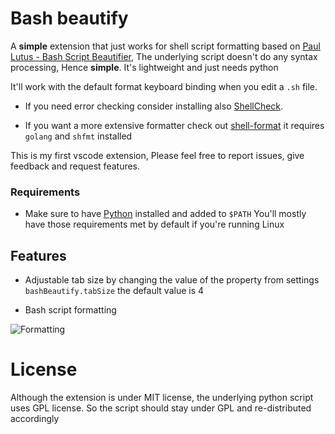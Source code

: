 # Bash beautify

A **simple** extension that just works for shell script formatting based on [Paul Lutus - Bash Script Beautifier](https://arachnoid.com/python/beautify_bash_program.html), The underlying script doesn't do any syntax processing, Hence **simple**. It's lightweight and just needs python

It'll work with the default format keyboard binding when you edit a `.sh` file.

* If you need error checking consider installing also [ShellCheck](https://marketplace.visualstudio.com/items?itemName=timonwong.shellcheck).

* If you want a more extensive formatter check out [shell-format](https://marketplace.visualstudio.com/items?itemName=foxundermoon.shell-format) it requires
`golang` and `shfmt` installed 

This is my first vscode extension, Please feel free to report issues, give feedback and request features.

### Requirements
- Make sure to have [Python](https://www.python.org/downloads/) installed and added to `$PATH` You'll mostly have those requirements met by default if you're running Linux

## Features
- Adjustable tab size by changing the value of the property from settings `bashBeautify.tabSize` the default value is 4

- Bash script formatting

![Formatting](https://github.com/shakram02/bash_beautify/raw/master/images/formatting.gif)


# License
Although the extension is under MIT license, the underlying python script uses GPL license. So the script should stay under GPL and re-distributed accordingly
